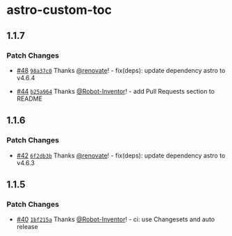 # astro-custom-toc

## 1.1.7

### Patch Changes

- [#48](https://github.com/Robot-Inventor/astro-custom-toc/pull/48) [`98a37c0`](https://github.com/Robot-Inventor/astro-custom-toc/commit/98a37c0e1794adcfdb355f77c4f71b075971658c) Thanks [@renovate](https://github.com/apps/renovate)! - fix(deps): update dependency astro to v4.6.4

- [#44](https://github.com/Robot-Inventor/astro-custom-toc/pull/44) [`b25a964`](https://github.com/Robot-Inventor/astro-custom-toc/commit/b25a964df3e15b9d5c1de238e78eac9a67d74c7f) Thanks [@Robot-Inventor](https://github.com/Robot-Inventor)! - add Pull Requests section to README

## 1.1.6

### Patch Changes

- [#42](https://github.com/Robot-Inventor/astro-custom-toc/pull/42) [`6f2db3b`](https://github.com/Robot-Inventor/astro-custom-toc/commit/6f2db3b29aa2edeb4b6a57a8a480473eef8e7b90) Thanks [@renovate](https://github.com/apps/renovate)! - fix(deps): update dependency astro to v4.6.3

## 1.1.5

### Patch Changes

- [#40](https://github.com/Robot-Inventor/astro-custom-toc/pull/40) [`1bf215a`](https://github.com/Robot-Inventor/astro-custom-toc/commit/1bf215ab75b1c8cff1e6709cea9ba9bb3db0e3c6) Thanks [@Robot-Inventor](https://github.com/Robot-Inventor)! - ci: use Changesets and auto release
